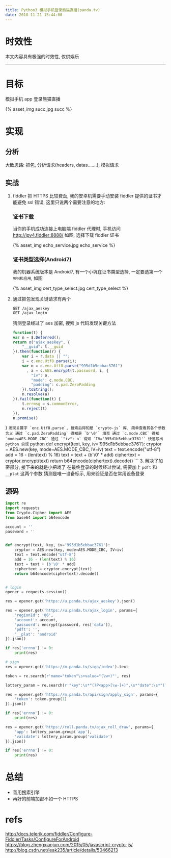 ```yaml
---
title: Python3 模拟手机登录熊猫直播(panda.tv)
date: 2018-11-21 15:44:00
---
```

# 时效性 #

本文内容具有极强的时效性, 仅供娱乐

--------------------

# 目标 #

模拟手机 app 登录熊猫直播

{% asset_img succ.jpg succ %}

# 实现 #

## 分析 ##

大致思路: 抓包, 分析请求(headers, datas.......), 模拟请求

## 实战 ##



1. 
	fiddler 抓 HTTPS 比较费劲, 我的安卓机需要手动安装 fiddler 提供的证书才能避免 ssl 错误, 这里只说两个需要注意的地方: 

	### 证书下载 ###

	当你的手机成功连接上电脑端 fiddler 代理时, 手机访问 http://ipv4.fiddler:8888/ 如图, 选择下载 fiddler 证书

    {% asset_img echo_service.jpg echo_service %}

	### 证书类型选择(Android7) ###

	我的机器系统版本是 Android7, 有一个小坑在证书类型选择, 一定要选第一个 `VPN和应用`, 如图

    {% asset_img cert_type_select.jpg cert_type_select %}

2. 
	通过抓包发现关键请求有两个
	```
	GET /ajax_aeskey
	GET /ajax_login
	```
	猜测登录经过了 aes 加密, 搜索 js 代码发现关键方法
	``` javascript
	function(t) {
    var n = $.Deferred();
    return o("ajax_aeskey", {
        "__guid": t.__guid
    }).then(function(r) {
        var i = r.data || "";
        i = c.enc.Utf8.parse(i);
        var o = c.enc.Utf8.parse("995d1b5ebbac3761")
          , a = c.AES.encrypt(t.password, i, {
            "iv": o,
            "mode": c.mode.CBC,
            "padding": c.pad.ZeroPadding
        }).toString();
        n.resolve(a)
    }).fail(function(t) {
        t.errmsg = s.commonError,
        n.reject(t)
    }),
    n.promise()
}
	```
	发现关键字 `enc.Utf8.parse`, 搜索后得知是 `crypto-js` 库, 简单查看其各个参数含义
	通过 `c.pad.ZeroPadding` 得知是 `b'\0'` 填充
	通过 `c.mode.CBC` 得知 `mode=AES.MODE_CBC`
	通过 `"iv": o` 得知 `IV='995d1b5ebbac3761'`
	快速写出 python 实现
	``` python
	def encrypt(text, key, iv='995d1b5ebbac3761'):
	    cryptor = AES.new(key, mode=AES.MODE_CBC, IV=iv)
	    text = text.encode("utf-8")
	    add = 16 - (len(text) % 16)
	    text = text + (b'\0' * add)
	    ciphertext = cryptor.encrypt(text)
	    return b64encode(ciphertext).decode()
	```
3. 
	解决了加密部分, 接下来的就是小把戏了
	在最终登录的时候经过尝试, 需要加上 `pdft` 和 `__plat` 这两个参数
	猜测是唯一设备标示, 用来验证是否在常用设备登录
	
## 源码 ##

``` python
import re
import requests
from Crypto.Cipher import AES
from base64 import b64encode

account = ''
password = ''


def encrypt(text, key, iv='995d1b5ebbac3761'):
    cryptor = AES.new(key, mode=AES.MODE_CBC, IV=iv)
    text = text.encode("utf-8")
    add = 16 - (len(text) % 16)
    text = text + (b'\0' * add)
    ciphertext = cryptor.encrypt(text)
    return b64encode(ciphertext).decode()


# login
opener = requests.session()

res = opener.get('https://u.panda.tv/ajax_aeskey').json()

res = opener.get('https://u.panda.tv/ajax_login', params={
    'regionId': '86',
    'account': account,
    'password': encrypt(password, res['data']),
    'pdft': '',
    '__plat': 'android'
}).json()

if res['errno'] != 0:
    print(res)

# sign
res = opener.get('https://m.panda.tv/sign/index').text

token = re.search(r'name="token"\s+value="(\w+)"', res)

lottery_param = re.search(r'"key":\s*"(?P<app>[\w-]+)",\s*"date":\s*"(?P<validate>[\d-]+)"', res)

res = opener.get('https://m.panda.tv/api/sign/apply_sign', params={
    'token': token.group(1)
}).json()

if res['errno'] != 0:
    print(res)

res = opener.get('https://roll.panda.tv/ajax_roll_draw', params={
    'app': lottery_param.group('app'),
    'validate': lottery_param.group('validate')
}).json()

if res['errno'] != 0:
    print(res)


```

# 总结 #

 - 善用搜索引擎
 - 再好的前端加密不如一个 HTTPS

# refs #

http://docs.telerik.com/fiddler/Configure-Fiddler/Tasks/ConfigureForAndroid
https://blog.zhengxianjun.com/2015/05/javascript-crypto-js/
http://blog.csdn.net/leak235/article/details/50466213
